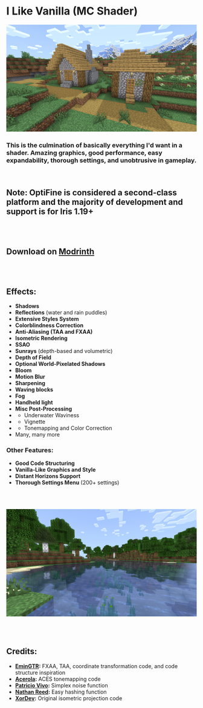 # I Like Vanilla (MC Shader)

![Example Image (Village)](/images/village.png)

### This is the culmination of basically everything I'd want in a shader. Amazing graphics, good performance, easy expandability, thorough settings, and unobtrusive in gameplay.

<br>

## Note: OptiFine is considered a second-class platform and the majority of development and support is for Iris 1.19+

<br>
<br>

## Download on [Modrinth](https://modrinth.com/shader/what42s-shader-base)

<br>
<br>

## Effects:

- **Shadows**
- **Reflections** (water and rain puddles)
- **Extensive Styles System**
- **Colorblindness Correction**
- **Anti-Aliasing (TAA and FXAA)**
- **Isometric Rendering**
- **SSAO**
- **Sunrays** (depth-based and volumetric)
- **Depth of Field**
- **Optional World-Pixelated Shadows**
- **Bloom**
- **Motion Blur**
- **Sharpening**
- **Waving blocks**
- **Fog**
- **Handheld light**
- **Misc Post-Processing**
- - Underwater Waviness
- - Vignette
- - Tonemapping and Color Correction
- Many, many more

### Other Features:
- **Good Code Structuring**
- **Vanilla-Like Graphics and Style**
- **Distant Horizons Support**
- **Thorough Settings Menu** (200+ settings)

<br>
<br>

![Example Image (River)](/images/river.png)

<br>
<br>

## Credits:

- **[EminGTR](https://modrinth.com/shader/complementary-reimagined):** FXAA, TAA, coordinate transformation code, and code structure inspiration
- **[Acerola](https://github.com/GarrettGunnell/Minecraft-Shaders/blob/c1a6f5060dfd91ccac31e04fa529f2be4304a21a/shaders/final.fsh):** ACES tonemapping code
- **[Patricio Vivo](https://gist.github.com/patriciogonzalezvivo/670c22f3966e662d2f83):** Simplex noise function
- **[Nathan Reed](https://www.reedbeta.com/blog/hash-functions-for-gpu-rendering/):** Easy hashing function
- **[XorDev](https://github.com/XorDev/Ortho-Shaderpack/tree/master):** Original isometric projection code
